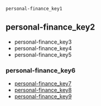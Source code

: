 ```ngMeta
personal-finance_key1
```
## personal-finance_key2
* personal-finance_key3
* personal-finance_key4
* personal-finance_key5
### personal-finance_key6
* [personal-finance_key7](https://cleartax.in/s/income-tax-basics-for-beginners)
* [personal-finance_key8](https://www.peoplekeep.com/blog/small-business-101-the-definition-of-employee-benefits)
* [personal-finance_key9](https://www.thebalance.com/what-is-a-pension-and-how-do-you-get-one-2388766)

